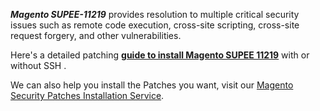 ***Magento SUPEE-11219*** provides resolution to multiple critical security issues such as remote code execution, cross-site scripting, cross-site request forgery, and other vulnerabilities.


Here's a detailed patching <strong>[guide to install Magento SUPEE 11219](https://meetanshi.com/blog/install-magento-supee-11219/)</strong> with or without SSH .

We can also help you install the Patches you want, visit our [Magento Security Patches Installation Service](https://meetanshi.com/magento-security-patches-installation-service.html).
